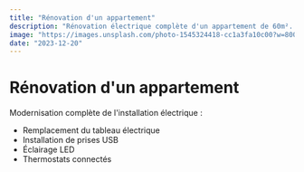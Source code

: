 ```yaml
---
title: "Rénovation d'un appartement"
description: "Rénovation électrique complète d'un appartement de 60m². Modernisation de l'installation avec ajout de fonctionnalités connectées."
image: "https://images.unsplash.com/photo-1545324418-cc1a3fa10c00?w=800&auto=format&fit=crop"
date: "2023-12-20"
---
```


# Rénovation d'un appartement

Modernisation complète de l'installation électrique :

- Remplacement du tableau électrique
- Installation de prises USB
- Éclairage LED
- Thermostats connectés